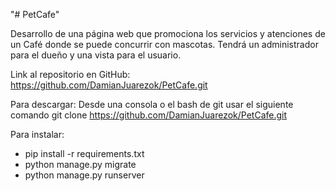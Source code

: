 "# PetCafe" 

Desarrollo de una página web que promociona los servicios y atenciones de un Café donde se puede concurrir con mascotas. Tendrá un administrador para el dueño y una vista para el usuario.

Link al repositorio en GitHub:
https://github.com/DamianJuarezok/PetCafe.git

Para descargar: 
Desde una consola o el bash de git usar el siguiente comando
    git clone https://github.com/DamianJuarezok/PetCafe.git


Para instalar:
* pip install -r requirements.txt
* python manage.py migrate
* python manage.py runserver


